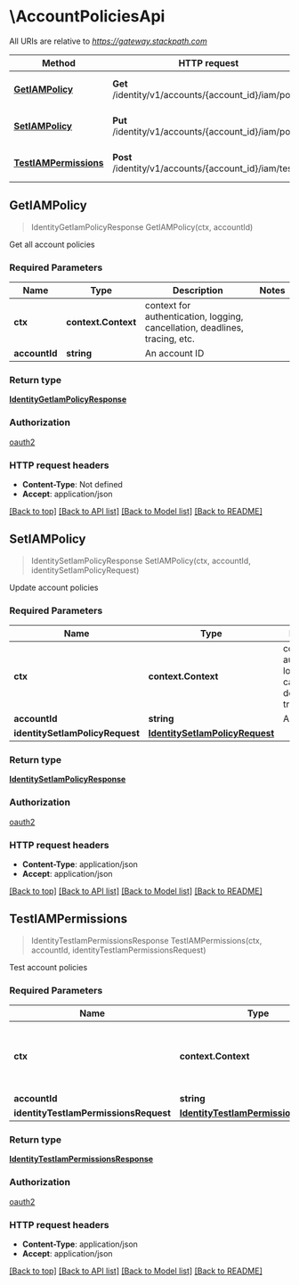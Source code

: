 # \AccountPoliciesApi

All URIs are relative to *https://gateway.stackpath.com*

Method | HTTP request | Description
------------- | ------------- | -------------
[**GetIAMPolicy**](AccountPoliciesApi.md#GetIAMPolicy) | **Get** /identity/v1/accounts/{account_id}/iam/policy | Get all account policies
[**SetIAMPolicy**](AccountPoliciesApi.md#SetIAMPolicy) | **Put** /identity/v1/accounts/{account_id}/iam/policy | Update account policies
[**TestIAMPermissions**](AccountPoliciesApi.md#TestIAMPermissions) | **Post** /identity/v1/accounts/{account_id}/iam/test | Test account policies



## GetIAMPolicy

> IdentityGetIamPolicyResponse GetIAMPolicy(ctx, accountId)

Get all account policies

### Required Parameters


Name | Type | Description  | Notes
------------- | ------------- | ------------- | -------------
**ctx** | **context.Context** | context for authentication, logging, cancellation, deadlines, tracing, etc.
**accountId** | **string**| An account ID | 

### Return type

[**IdentityGetIamPolicyResponse**](identityGetIAMPolicyResponse.md)

### Authorization

[oauth2](../README.md#oauth2)

### HTTP request headers

- **Content-Type**: Not defined
- **Accept**: application/json

[[Back to top]](#) [[Back to API list]](../README.md#documentation-for-api-endpoints)
[[Back to Model list]](../README.md#documentation-for-models)
[[Back to README]](../README.md)


## SetIAMPolicy

> IdentitySetIamPolicyResponse SetIAMPolicy(ctx, accountId, identitySetIamPolicyRequest)

Update account policies

### Required Parameters


Name | Type | Description  | Notes
------------- | ------------- | ------------- | -------------
**ctx** | **context.Context** | context for authentication, logging, cancellation, deadlines, tracing, etc.
**accountId** | **string**| An account ID | 
**identitySetIamPolicyRequest** | [**IdentitySetIamPolicyRequest**](IdentitySetIamPolicyRequest.md)|  | 

### Return type

[**IdentitySetIamPolicyResponse**](identitySetIAMPolicyResponse.md)

### Authorization

[oauth2](../README.md#oauth2)

### HTTP request headers

- **Content-Type**: application/json
- **Accept**: application/json

[[Back to top]](#) [[Back to API list]](../README.md#documentation-for-api-endpoints)
[[Back to Model list]](../README.md#documentation-for-models)
[[Back to README]](../README.md)


## TestIAMPermissions

> IdentityTestIamPermissionsResponse TestIAMPermissions(ctx, accountId, identityTestIamPermissionsRequest)

Test account policies

### Required Parameters


Name | Type | Description  | Notes
------------- | ------------- | ------------- | -------------
**ctx** | **context.Context** | context for authentication, logging, cancellation, deadlines, tracing, etc.
**accountId** | **string**| An account ID | 
**identityTestIamPermissionsRequest** | [**IdentityTestIamPermissionsRequest**](IdentityTestIamPermissionsRequest.md)|  | 

### Return type

[**IdentityTestIamPermissionsResponse**](identityTestIAMPermissionsResponse.md)

### Authorization

[oauth2](../README.md#oauth2)

### HTTP request headers

- **Content-Type**: application/json
- **Accept**: application/json

[[Back to top]](#) [[Back to API list]](../README.md#documentation-for-api-endpoints)
[[Back to Model list]](../README.md#documentation-for-models)
[[Back to README]](../README.md)

